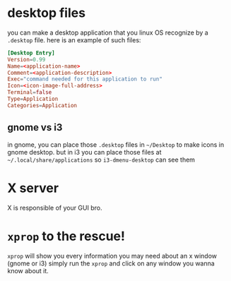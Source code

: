 # desktop files
you can make a desktop application that you linux OS recognize by a `.desktop` file. here is an example of such files:
``` toml
[Desktop Entry]
Version=0.99
Name=<application-name>
Comment=<application-description>
Exec="command needed for this application to run"
Icon=<icon-image-full-address>
Terminal=false
Type=Application
Categories=Application
```

## gnome vs i3
in gnome, you can place those `.desktop` files in `~/Desktop` to make icons in gnome desktop. but in i3 you can place those files at `~/.local/share/applications` so `i3-dmenu-desktop` can see them

# X server

X is responsible of your GUI bro. 
# `xprop` to the rescue!
`xprop` will show you every information you may need about an x window (gnome or i3) simply run the `xprop` and click on any window you wanna know about it. 